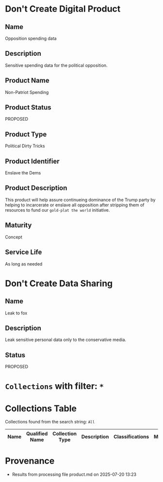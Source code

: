 

# Don't Create Digital Product
## Name
Opposition spending data
## Description
Sensitive spending data for the political opposition.
## Product Name
Non-Patriot Spending
## Product Status
PROPOSED
## Product Type
Political Dirty Tricks
## Product Identifier
Enslave the Dems
## Product Description
This product will help assure continueing dominance of the Trump party by helping to incarcerate or enslave all
opposition after stripping them of resources to fund our `gold-plat the world` initiative.
## Maturity
Concept
## Service Life
As long as needed


#  Don't Create Data Sharing
## Name
Leak to fox

## Description
Leak sensitive personal data only to the conservative media.

## Status
PROPOSED


# `Collections` with filter: `*`

# Collections Table

Collections found from the search string: `All`

| Name | Qualified Name | Collection Type | Description | Classifications | Members | 
|-------------|-------------|-------------|-------------|-------------|-------------|

# Provenance

* Results from processing file product.md on 2025-07-20 13:23
